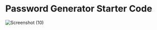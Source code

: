 # Password Generator Starter Code
![Screenshot (10)](https://user-images.githubusercontent.com/97258438/152424591-f989aeea-b8c3-49b3-a190-b6c6bc182391.png)
